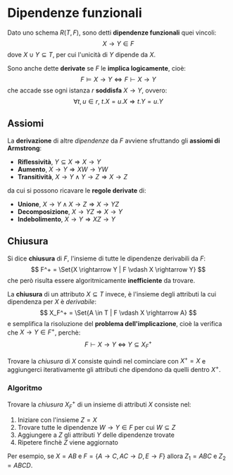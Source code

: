 # Dipendenze funzionali

Dato uno schema $R(T, F)$, sono detti **dipendenze funzionali** quei vincoli:
$$
X \rightarrow Y \in F
$$
dove $X \cup Y \subseteq T$, per cui l'unicità di $Y$ dipende da $X$.

Sono anche dette **derivate** se $F$ le **implica logicamente**, cioè:
$$
F \models X \rightarrow Y \Leftrightarrow F \vdash X \rightarrow Y
$$
che accade sse ogni istanza $r$ **soddisfa** $X \rightarrow Y$, ovvero:
$$
\forall t, u \in r,\ t.X = u.X \Rightarrow t.Y = u.Y
$$

## Assiomi

La **derivazione** di altre _dipendenze_ da $F$ avviene sfruttando gli **assiomi di Armstrong**:
- **Riflessività**, $Y \subseteq X \Rightarrow X \rightarrow Y$
- **Aumento**, $X \rightarrow Y \Rightarrow XW \rightarrow YW$
- **Transitività**, $X \rightarrow Y \land Y \rightarrow Z \Rightarrow X \rightarrow Z$

da cui si possono ricavare le **regole derivate** di:
- **Unione**, $X \rightarrow Y \land X \rightarrow Z \Rightarrow X \rightarrow YZ$
- **Decomposizione**, $X \rightarrow YZ \Rightarrow X \rightarrow Y$
- **Indebolimento**, $X \rightarrow Y \Rightarrow XZ \rightarrow Y$

## Chiusura

Si dice **chiusura** di $F$, l'insieme di tutte le dipendenze derivabili da $F$:
$$
F^+ = \Set{X \rightarrow Y | F \vdash X \rightarrow Y}
$$
che però risulta essere algoritmicamente **inefficiente** da trovare.

La **chiusura** di un attributo $X \subseteq T$ invece, è l'insieme degli attributi la cui dipendenza per $X$ è _derivabile_:
$$
X_F^+ = \Set{A \in T | F \vdash X \rightarrow A}
$$
e semplifica la risoluzione del **problema dell'implicazione**, cioè la verifica che $X \rightarrow Y \in F^+$, perchè:
$$
F \vdash X \rightarrow Y\ \Leftrightarrow\ Y \subseteq X_F^+
$$

Trovare la _chiusura_ di $X$ consiste quindi nel cominciare con $X^+ = X$ e aggiungerci iterativamente gli attributi che dipendono da quelli dentro $X^+$.

### Algoritmo

Trovare la _chiusura_ $X_F^+$ di un insieme di attributi $X$ consiste nel:
1. Iniziare con l'insieme $Z = X$
2. Trovare tutte le dipendenze $W \rightarrow Y \in F$ per cui $W \subseteq Z$
3. Aggiungere a $Z$ gli attributi $Y$ delle dipendenze trovate
4. Ripetere finchè $Z$ viene aggiornato

Per esempio, se $X = AB$ e $F = \{A \rightarrow C, AC \rightarrow D, E \rightarrow F\}$ allora $Z_1 = ABC$ e $Z_2 = ABCD$.
